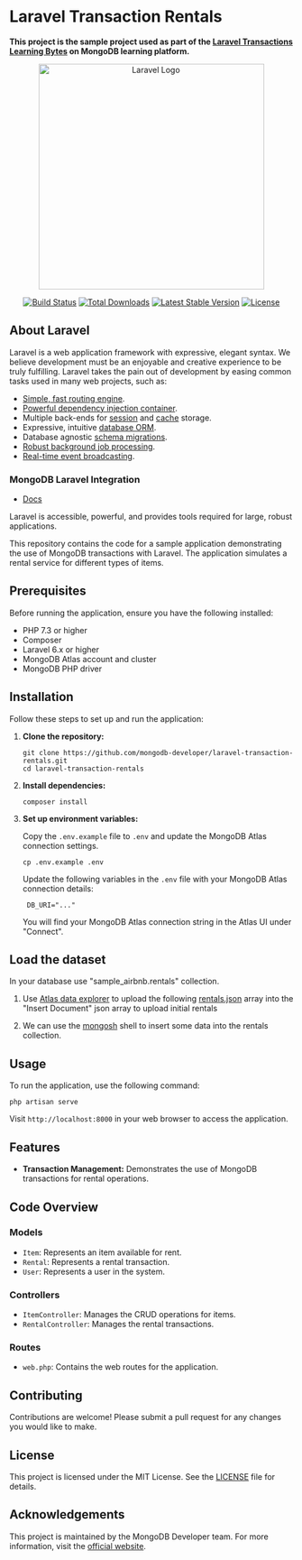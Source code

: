 # Laravel Transaction Rentals

**This project is the sample project used as part of the [Laravel Transactions Learning Bytes](https://learn.mongodb.com/courses/laravel-transactions) on MongoDB learning platform.**

<p align="center"><a href="https://laravel.com" target="_blank"><img src="https://raw.githubusercontent.com/laravel/art/master/logo-lockup/5%20SVG/2%20CMYK/1%20Full%20Color/laravel-logolockup-cmyk-red.svg" width="400" alt="Laravel Logo"></a></p>

<p align="center">
<a href="https://github.com/laravel/framework/actions"><img src="https://github.com/laravel/framework/workflows/tests/badge.svg" alt="Build Status"></a>
<a href="https://packagist.org/packages/laravel/framework"><img src="https://img.shields.io/packagist/dt/laravel/framework" alt="Total Downloads"></a>
<a href="https://packagist.org/packages/laravel/framework"><img src="https://img.shields.io/packagist/v/laravel/framework" alt="Latest Stable Version"></a>
<a href="https://packagist.org/packages/laravel/framework"><img src="https://img.shields.io/packagist/l/laravel/framework" alt="License"></a>
</p>

## About Laravel

Laravel is a web application framework with expressive, elegant syntax. We believe development must be an enjoyable and creative experience to be truly fulfilling. Laravel takes the pain out of development by easing common tasks used in many web projects, such as:

- [Simple, fast routing engine](https://laravel.com/docs/routing).
- [Powerful dependency injection container](https://laravel.com/docs/container).
- Multiple back-ends for [session](https://laravel.com/docs/session) and [cache](https://laravel.com/docs/cache) storage.
- Expressive, intuitive [database ORM](https://laravel.com/docs/eloquent).
- Database agnostic [schema migrations](https://laravel.com/docs/migrations).
- [Robust background job processing](https://laravel.com/docs/queues).
- [Real-time event broadcasting](https://laravel.com/docs/broadcasting).

### MongoDB Laravel Integration

- [Docs](https://www.mongodb.com/docs/drivers/php/laravel-mongodb/current/)

Laravel is accessible, powerful, and provides tools required for large, robust applications.



This repository contains the code for a sample application demonstrating the use of MongoDB transactions with Laravel. The application simulates a rental service for different types of items.

## Prerequisites

Before running the application, ensure you have the following installed:

- PHP 7.3 or higher
- Composer
- Laravel 6.x or higher
- MongoDB Atlas account and cluster
- MongoDB PHP driver

## Installation

Follow these steps to set up and run the application:

1. **Clone the repository:**

   ```
   git clone https://github.com/mongodb-developer/laravel-transaction-rentals.git
   cd laravel-transaction-rentals
   ```

2. **Install dependencies:**

   ```
   composer install
   ```

3. **Set up environment variables:**

   Copy the `.env.example` file to `.env` and update the MongoDB Atlas connection settings.

   ```
   cp .env.example .env
   ```

   Update the following variables in the `.env` file with your MongoDB Atlas connection details:

   ```
    DB_URI="..."
   ```

   You will find your MongoDB Atlas connection string in the Atlas UI under "Connect".

## Load the dataset

In your database use "sample_airbnb.rentals" collection.

1. Use [Atlas data explorer](https://www.mongodb.com/docs/atlas/atlas-ui/documents/#insert-documents) to upload the following [rentals.json](https://raw.githubusercontent.com/mongodb-developer/symfony-mongodb-atlas-rentals/main/data/symfony.rentals.json) array into the "Insert Document" json array to upload initial rentals

2. We can use the [mongosh](https://www.mongodb.com/docs/mongodb-shell/install/) shell to insert some data into the rentals collection.

## Usage

To run the application, use the following command:

```
php artisan serve
```

Visit `http://localhost:8000` in your web browser to access the application.

## Features

- **Transaction Management:** Demonstrates the use of MongoDB transactions for rental operations.

## Code Overview

### Models

- `Item`: Represents an item available for rent.
- `Rental`: Represents a rental transaction.
- `User`: Represents a user in the system.

### Controllers

- `ItemController`: Manages the CRUD operations for items.
- `RentalController`: Manages the rental transactions.
  
### Routes

- `web.php`: Contains the web routes for the application.


## Contributing

Contributions are welcome! Please submit a pull request for any changes you would like to make.

## License

This project is licensed under the MIT License. See the [LICENSE](LICENSE) file for details.

## Acknowledgements

This project is maintained by the MongoDB Developer team. For more information, visit the [official website](https://www.mongodb.com).

